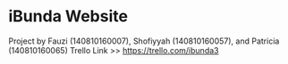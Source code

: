 # iBunda Website
Project by Fauzi (140810160007), Shofiyyah (140810160057), and Patricia (140810160065)
Trello Link >> https://trello.com/ibunda3
